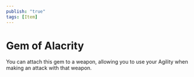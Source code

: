 ```yaml
---
publish: "true"
tags: [Item]
---
```

# Gem of Alacrity

You can attach this gem to a weapon, allowing you to use your Agility when making an attack with that weapon.
